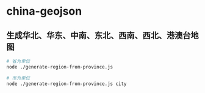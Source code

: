 # china-geojson

## 生成华北、华东、中南、东北、西南、西北、港澳台地图

```bash
# 省为单位
node ./generate-region-from-province.js

# 市为单位
node ./generate-region-from-province.js city
```
